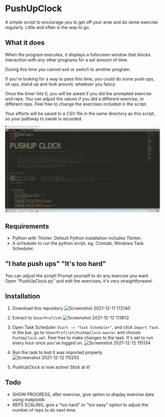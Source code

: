 # PushUpClock
 A simple script to encourage you to get off your arse and do some exercise regularly. Little and often is the way to go.

## What it does
When the program executes, it displays a fullscreen window that blocks interaction with any other programs for a set amount of time.

During this time you cannot exit or switch to another program. 

If you're looking for a way to pass this time, you could do some push ups, sit ups, stand up and look around, whatever you fancy.

Once the timer hits 0, you will be asked if you did the prompted exercise and reps. You can adjust the values if you did a different exercise, or different reps. Feel free to change the exercises included in the script. 

Your efforts will be saved to a CSV file in the same directory as this script, so your pathway to swole is recorded.

![Demo](https://github.com/not-matt/PushUpClock/blob/master/demo.gif)

## Requirements
- Python with Tkinter. Default Python installation includes Tkinter.
- A scheduler to run the python script. eg. Crontab, Windows Task Scheduler.


## "I hate push ups" "It's too hard"
You can adjust the script! Prompt yourself to do any exercise you want. Open "PushUpClock.py" and edit the exercises, it's very straightforward.


## Installation
 1. Download this repository
![Screenshot 2021-12-11 172140](https://user-images.githubusercontent.com/32398028/145711250-f6661bd6-7345-423b-afef-9bd353e3f32d.png)

 2. Extract to `%UserProfile%`
![Screenshot 2021-12-12 113612](https://user-images.githubusercontent.com/32398028/145711300-7dbdcf5c-524e-47b3-a90a-003cde2d4b9d.png)

 3. Open Task Scheduler `Start -> "Task Scheduler"`, and click `Import Task`. In the bar, go to `%UserProfile%\PushUpClock-master` and choose `PushUpClock.xml`. Feel free to make changes to the task. It's set to run every hour once you've logged on.
![Screenshot 2021-12-12 115134](https://user-images.githubusercontent.com/32398028/145711351-fbbf884f-6382-4997-a06d-1ee2acec8a31.png)

 4. Run the task to test it was imported properly
![Screenshot 2021-12-12 115255](https://user-images.githubusercontent.com/32398028/145711401-b3042e40-83dd-4cdd-b986-73f311221467.png)

 5. PushUpClock is now active! Stick at it! 

## Todo
- SHOW PROGRESS,     after exercise, give option to display exercise data using matplotlib
- REPS SCALING,      give a "too hard" or "too easy" option to adjust the number of reps to do next time.

